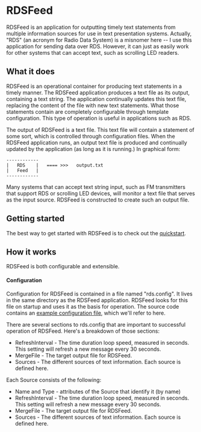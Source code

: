 # RDSFeed

RDSFeed is an application for outputting timely text statements from multiple information sources for use 
in text presentation systems. Actually, "RDS" (an acronym for Radio Data System) is a misnomer here -- I 
use this application for sending data over RDS. However, it can just as easily work for other systems 
that can accept text, such as scrolling LED readers.


## What it does

RDSFeed is an operational container for producing text statements in a timely manner. The RDSFeed application
produces a text file as its output, containing a text string. The application continually updates this text file, 
replacing the content of the file with new text statements. What those statements contain are completely 
configurable through template configuration. This type of operation is useful in applications such as RDS.


The output of RDSFeed is a text file. This text file will contain a statement of some sort, which is controlled
through configuration files. When the RDSFeed application runs, an output text file is produced and continually 
updated by the application (as long as it is running.) In graphical form:

```
------------
|   RDS    |   ==== >>>   output.txt
|   Feed   |
------------
```

Many systems that can accept text string input, such as FM transmitters that support RDS or scrolling LED devices, 
will monitor a text file that serves as the input source. RDSFeed is constructed to create such an output file.

## Getting started

The best way to get started with RDSFeed is to check out the [quickstart](https://github.com/greenlakexmas/RDSFeed/blob/master/QUICKSTART.md).

## How it works

RDSFeed is both configurable and extensible.

#### Configuration

Configuration for RDSFeed is contained in a file named "rds.config". It lives in the same directory as the RDSFeed
application. RDSFeed looks for this file on startup and uses it as the basis for operation.
The source code contains an 
[example configuration file](https://github.com/greenlakexmas/RDSFeed/blob/master/rds.config.example "configuration file"), 
which we'll refer to here.

There are several sections to rds.config that are important to successful operation of RDSFeed. Here's a breakdown
of those sections:

* RefreshInterval - The time duration loop speed, measured in seconds. This setting will 
refresh a new message every 30 seconds.
* MergeFile - The target output file for RDSFeed.
* Sources - The different sources of text information. Each source is defined here.

Each Source consists of the following:

* Name and Type - attributes of the Source that identify it (by name) 
* RefreshInterval - The time duration loop speed, measured in seconds. This setting will 
refresh a new message every 30 seconds.
* MergeFile - The target output file for RDSFeed.
* Sources - The different sources of text information. Each source is defined here.
